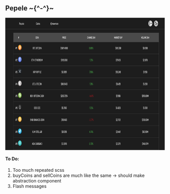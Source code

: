 ## Pepele ~{^-^}~ 

<img src="view/main.png" align="center" height="420" width="840" >

#### To Do:

1. Too much repeated scss
2. buyCoins and sellCoins are much like the same -> should make abstraction component
3. Flash messages

